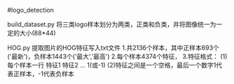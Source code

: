 #logo_detection

build_dataset.py
将三类logo样本划分为两类，正类和负类，并将图像统一为一定的大小(88*44)

HOG.py
提取图片的HOG特征写入txt文件
1.共2136个样本，其中正样本693个('最新')，负样本1443个('最大',’最高')
2.每个样本4374个特征，
3.特征格式：
(1)每个样本一行
特征1 特征2 ... 1(或-1)
(2)特征之间是一个空格，最后一个数字1代表正样本，-1代表负样本
